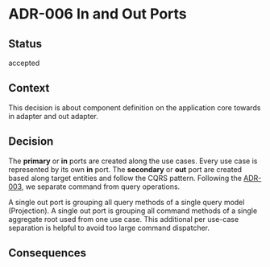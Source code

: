 # ADR-006 In and Out Ports

## Status

accepted

## Context

This decision is about component definition on the application core towards in adapter and out adapter.

## Decision

The **primary** or **in** ports are created along the use cases. Every use case is represented by its own **in** port.
The **secondary** or **out** port are created based along target entities and follow the CQRS pattern. Following 
the [ADR-003](./003-cqrs.md), we separate command from query operations. 

A single out port is grouping all query methods of a single query model (Projection). A single out port is grouping all 
command methods of a single aggregate root used from one use case. This additional per use-case separation is helpful
to avoid too large command dispatcher.

## Consequences

